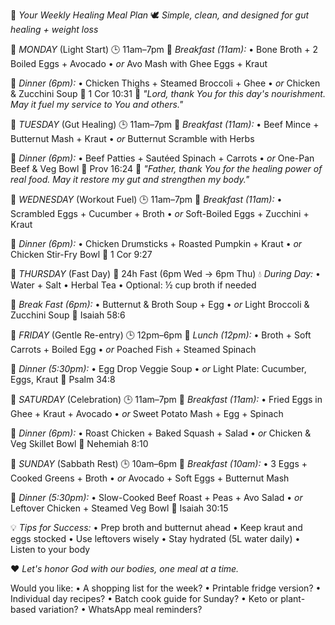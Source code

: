 🌿 *Your Weekly Healing Meal Plan* 🕊️
_Simple, clean, and designed for gut healing + weight loss_

📅 *MONDAY* (Light Start)
🕒 11am–7pm
🥣 *Breakfast (11am):*
• Bone Broth + 2 Boiled Eggs + Avocado
• _or_ Avo Mash with Ghee Eggs + Kraut

🍲 *Dinner (6pm):*
• Chicken Thighs + Steamed Broccoli + Ghee
• _or_ Chicken & Zucchini Soup
📖 1 Cor 10:31
🙏 *"Lord, thank You for this day's nourishment. May it fuel my service to You and others."*

📅 *TUESDAY* (Gut Healing)
🕒 11am–7pm
🥣 *Breakfast (11am):*
• Beef Mince + Butternut Mash + Kraut
• _or_ Butternut Scramble with Herbs

🍲 *Dinner (6pm):*
• Beef Patties + Sautéed Spinach + Carrots
• _or_ One-Pan Beef & Veg Bowl
📖 Prov 16:24
🙏 *"Father, thank You for the healing power of real food. May it restore my gut and strengthen my body."*

📅 *WEDNESDAY* (Workout Fuel)
🕒 11am–7pm
🥣 *Breakfast (11am):*
• Scrambled Eggs + Cucumber + Broth
• _or_ Soft-Boiled Eggs + Zucchini + Kraut

🍲 *Dinner (6pm):*
• Chicken Drumsticks + Roasted Pumpkin + Kraut
• _or_ Chicken Stir-Fry Bowl
📖 1 Cor 9:27

📅 *THURSDAY* (Fast Day)
🚫 24h Fast (6pm Wed → 6pm Thu)
💧 *During Day:*
• Water + Salt
• Herbal Tea
• Optional: ½ cup broth if needed

🍲 *Break Fast (6pm):*
• Butternut & Broth Soup + Egg
• _or_ Light Broccoli & Zucchini Soup
📖 Isaiah 58:6

📅 *FRIDAY* (Gentle Re-entry)
🕒 12pm–6pm
🥣 *Lunch (12pm):*
• Broth + Soft Carrots + Boiled Egg
• _or_ Poached Fish + Steamed Spinach

🍲 *Dinner (5:30pm):*
• Egg Drop Veggie Soup
• _or_ Light Plate: Cucumber, Eggs, Kraut
📖 Psalm 34:8

📅 *SATURDAY* (Celebration)
🕒 11am–7pm
🥣 *Breakfast (11am):*
• Fried Eggs in Ghee + Kraut + Avocado
• _or_ Sweet Potato Mash + Egg + Spinach

🍲 *Dinner (6pm):*
• Roast Chicken + Baked Squash + Salad
• _or_ Chicken & Veg Skillet Bowl
📖 Nehemiah 8:10

📅 *SUNDAY* (Sabbath Rest)
🕒 10am–6pm
🥣 *Breakfast (10am):*
• 3 Eggs + Cooked Greens + Broth
• _or_ Avocado + Soft Eggs + Butternut Mash

🍲 *Dinner (5:30pm):*
• Slow-Cooked Beef Roast + Peas + Avo Salad
• _or_ Leftover Chicken + Steamed Veg Bowl
📖 Isaiah 30:15

💡 *Tips for Success:*
• Prep broth and butternut ahead
• Keep kraut and eggs stocked
• Use leftovers wisely
• Stay hydrated (5L water daily)
• Listen to your body

❤️ _Let's honor God with our bodies, one meal at a time._

Would you like:
• A shopping list for the week?
• Printable fridge version?
• Individual day recipes?
• Batch cook guide for Sunday?
• Keto or plant-based variation?
• WhatsApp meal reminders? 